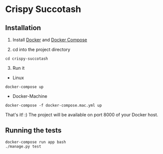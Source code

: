 # Crispy Succotash

## Installation

1. Install [Docker](https://docs.docker.com/installation/) and [Docker Compose](https://docs.docker.com/compose/install/)

2. cd into the project directory
  
  ```shell
  cd crispy-succotash
  ```

3. Run it

- Linux

```shell
docker-compose up
```

- Docker-Machine

```shell
docker-compose -f docker-compose.mac.yml up
```
  
That's it! :) The project will be available on port 8000 of your Docker host. 

## Running the tests

```shell
docker-compose run app bash
./manage.py test
```
